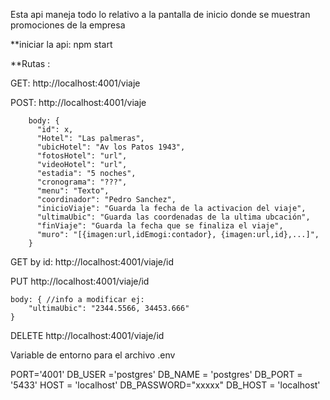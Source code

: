 Esta api maneja todo lo relativo a la pantalla de inicio donde se muestran promociones de la empresa


**iniciar la api: npm start


**Rutas :


GET: http://localhost:4001/viaje


POST: http://localhost:4001/viaje


        body: {  
          "id": x,
          "Hotel": "Las palmeras",
          "ubicHotel": "Av los Patos 1943",          
          "fotosHotel": "url",
          "videoHotel": "url",
          "estadia": "5 noches",
          "cronograma": "???",
          "menu": "Texto",
          "coordinador": "Pedro Sanchez",
          "inicioViaje": "Guarda la fecha de la activacion del viaje",
          "ultimaUbic": "Guarda las coordenadas de la ultima ubcación",
          "finViaje": "Guarda la fecha que se finaliza el viaje",
          "muro": "[{imagen:url,idEmogi:contador}, {imagen:url,id},...]",
        }


GET by id: http://localhost:4001/viaje/id


PUT http://localhost:4001/viaje/id


    body: { //info a modificar ej:
        "ultimaUbic": "2344.5566, 34453.666"
    }

    
DELETE http://localhost:4001/viaje/id


Variable de entorno para el archivo .env


PORT='4001'
DB_USER ='postgres'
DB_NAME = 'postgres'
DB_PORT = '5433'
HOST = 'localhost'
DB_PASSWORD="xxxxx"
DB_HOST = 'localhost'
